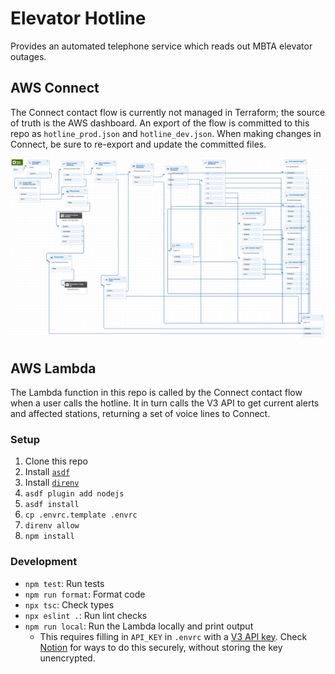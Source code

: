 # Elevator Hotline

Provides an automated telephone service which reads out MBTA elevator outages.

## AWS Connect

The Connect contact flow is currently not managed in Terraform; the source of
truth is the AWS dashboard. An export of the flow is committed to this repo as
`hotline_prod.json` and `hotline_dev.json`. When making changes in Connect, be
sure to re-export and update the committed files.

<img src="/hotline_dev.png" alt="Hotline IVR" />

## AWS Lambda

The Lambda function in this repo is called by the Connect contact flow when a
user calls the hotline. It in turn calls the V3 API to get current alerts and
affected stations, returning a set of voice lines to Connect.

### Setup

1. Clone this repo
1. Install [`asdf`](https://github.com/asdf-vm/asdf)
1. Install [`direnv`](https://direnv.net/)
1. `asdf plugin add nodejs`
1. `asdf install`
1. `cp .envrc.template .envrc`
1. `direnv allow`
1. `npm install`

### Development

- `npm test`: Run tests
- `npm run format`: Format code
- `npx tsc`: Check types
- `npx eslint .`: Run lint checks
- `npm run local`: Run the Lambda locally and print output
  - This requires filling in `API_KEY` in `.envrc` with a [V3 API key][api].
    Check [Notion][1p-secrets] for ways to do this securely, without storing the
    key unencrypted.

[api]: https://api-v3.mbta.com/
[1p-secrets]:
  https://www.notion.so/mbta-downtown-crossing/Loading-Secrets-from-1Password-into-Applications-101aa4debcb24372bdc3835918404c93#101aa4debcb24372bdc3835918404c93
